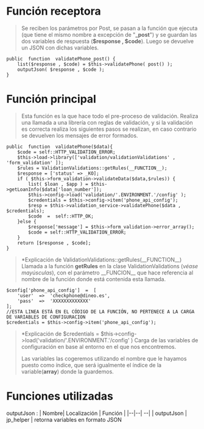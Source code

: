 # Función receptora
> Se reciben los parámetros por Post, se pasan a la función que ejecuta (que tiene el mismo nombre a excepción de "**_post**") y se guardan las dos variables de respuesta (**$response , $code**).
> Luego se devuelve un JSON con dichas variables.

	public  function  validatePhone_post() {
		list($response , $code) = $this->validatePhone( post() );
		outputJson( $response , $code );
	}
	
# Función principal

> Esta función es la que hace todo el pre-proceso de validación.
> Realiza una llamada a una librería con reglas de validación,  y si la validación es correcta realiza los siguientes pasos se realizan, en caso contrario se devuelven los mensajes de error formados.

	public  function  validatePhone($data){
		$code = self::HTTP_VALIDATION_ERROR;
		$this->load->library(['validation/validationValidations' , 'form_validation' ]);
		$rules = ValidationValidations::getRules(__FUNCTION__);
		$response = ['status' => _KO];
		if ( $this->form_validation->validateData($data,$rules)) {
			list( $loan , $app ) = $this->getLoanInfo($data['loan_number']);
			$this->config->load('validation/'.ENVIRONMENT.'/config' );
			$credentials = $this->config->item('phone_api_config');
			$resp = $this->validation_service->validatePhone($data , $credentials);
			$code  =  self::HTTP_OK;
		}else {
			$response['message'] = $this->form_validation->error_array();
			$code = self::HTTP_VALIDATION_ERROR;
		}
		return [$response , $code];
	}

> *Explicación de ValidationValidations::getRules(\_\_FUNCTION\_\_)
> Llamada a la función **getRules** en la clase ValidationValidations (*véase mayúsculas*), con el parámetro \_\_FUNCION\_\_ que hace referencia al nombre de la función donde está contenida esta llamada.

	$config['phone_api_config']  =  [
		'user'  =>  'checkphone@dineo.es',
		'pass'  =>  'XXXXXXXXXXXXX'
	];
	//ESTA LINEA ESTÁ EN EL CÓDIGO DE LA FUNCIÓN, NO PERTENECE A LA CARGA DE VARIABLES DE CONFIGURACION
	$credentials = $this->config->item('phone_api_config');
> *Explicación de $credentials =  $this->config->load('validation/'.ENVIRONMENT.'/config' )
> Carga de las variables de configuración en base al entorno en el que nos encontremos.
> 
> Las variables las cogeremos  utilizando el nombre que le hayamos puesto como índice, que será igualmente el índice de la variable(**array**) donde la guardemos.
# Funciones utilizadas

outputJson : 
|  Nombre| Localización | Función |
|--|--| --|
| outputJson | jp_helper | retorna variables en formato JSON
